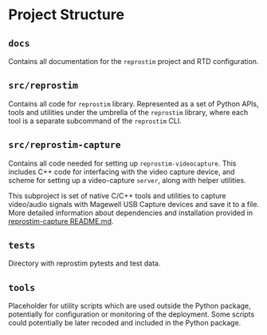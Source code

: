 # Project Structure

## `docs`

Contains all documentation for the `reprostim` project and RTD configuration.

## `src/reprostim`

Contains all code for `reprostim` library. Represented as a set of Python
APIs, tools and utilities under the umbrella of the `reprostim` library,
where each tool is a separate subcommand of the `reprostim` CLI.

## `src/reprostim-capture`

Contains all code needed for setting up `reprostim-videocapture`. This
includes C++ code for interfacing with the video capture device, and
scheme for setting up a video-capture `server`, along with helper
utilities.

This subproject is set of native C/C++ tools and utilities to capture
video/audio signals with Magewell USB Capture devices and save it to a file.
More detailed information about dependencies and installation provided in
[reprostim-capture README.md](./src/reprostim-capture/README.md).

## `tests`

Directory with reprostim pytests and test data.

## `tools`

Placeholder for utility scripts which are used outside the Python package,
potentially for configuration or monitoring of the deployment. Some scripts
could potentially be later recoded and included in the Python package.

